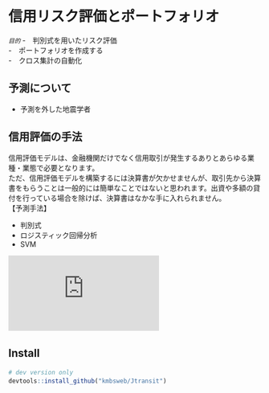 # 信用リスク評価とポートフォリオ

*`目的`*
-　判別式を用いたリスク評価  
-　ポートフォリオを作成する  
-　クロス集計の自動化  

## 予測について
- 予測を外した地震学者

## 信用評価の手法
信用評価モデルは、金融機関だけでなく信用取引が発生するありとあらゆる業種・業態で必要となります。  
ただ、信用評価モデルを構築するには決算書が欠かせませんが、取引先から決算書をもらうことは一般的には簡単なことではないと思われます。出資や多額の貸付を行っている場合を除けば、決算書はなかな手に入れられません。  
【予測手法】  
- 判別式  
- ロジスティック回帰分析  
- SVM  



![](https://github.com/kmbsweb/R-seminar-2018/blob/master/03_%E4%BF%A1%E7%94%A8%E3%83%AA%E3%82%B9%E3%82%AF%E8%A9%95%E4%BE%A1%E3%81%A8%E3%83%9D%E3%83%BC%E3%83%88%E3%83%95%E3%82%A9%E3%83%AA%E3%82%AA/pic/2012102310126345.pdf)



## Install

```R
# dev version only
devtools::install_github("kmbsweb/Jtransit") 
```
